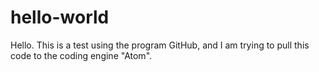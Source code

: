 # hello-world
Hello.
This is a test using the program GitHub, and I am trying to pull this code to the coding engine "Atom".
